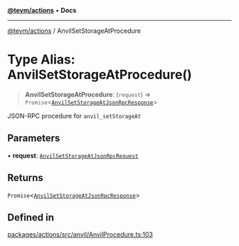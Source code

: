 [**@tevm/actions**](../README.md) • **Docs**

***

[@tevm/actions](../globals.md) / AnvilSetStorageAtProcedure

# Type Alias: AnvilSetStorageAtProcedure()

> **AnvilSetStorageAtProcedure**: (`request`) => `Promise`\<[`AnvilSetStorageAtJsonRpcResponse`](AnvilSetStorageAtJsonRpcResponse.md)\>

JSON-RPC procedure for `anvil_setStorageAt`

## Parameters

• **request**: [`AnvilSetStorageAtJsonRpcRequest`](AnvilSetStorageAtJsonRpcRequest.md)

## Returns

`Promise`\<[`AnvilSetStorageAtJsonRpcResponse`](AnvilSetStorageAtJsonRpcResponse.md)\>

## Defined in

[packages/actions/src/anvil/AnvilProcedure.ts:103](https://github.com/evmts/tevm-monorepo/blob/main/packages/actions/src/anvil/AnvilProcedure.ts#L103)

